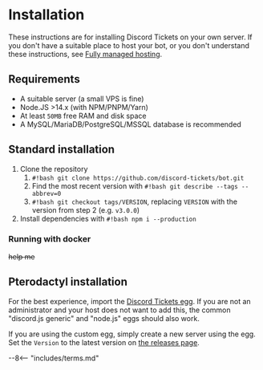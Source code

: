 # Installation

These instructions are for installing Discord Tickets on your own server. If you don't have a suitable place to host your bot, or you don't understand these instructions, see [Fully managed hosting](/hosting).

## Requirements

- A suitable server (a small VPS is fine)
- Node.JS >14.x (with NPM/PNPM/Yarn)
- At least `50MB` free RAM and disk space
- A MySQL/MariaDB/PostgreSQL/MSSQL database is recommended

## Standard installation

1. Clone the repository
    1. `#!bash git clone https://github.com/discord-tickets/bot.git`
    2. Find the most recent version with `#!bash git describe --tags --abbrev=0`
    3. `#!bash git checkout tags/VERSION`, replacing `VERSION` with the version from step 2 (e.g. `v3.0.0`)
2. Install dependencies with `#!bash npm i --production`

### Running with docker

~~help me~~

## Pterodactyl installation

For the best experience, import the [Discord Tickets egg](https://github.com/discord-tickets/bot/blob/main/pterodactyl.egg.json). If you are not an administrator and your host does not want to add this, the common "discord.js generic" and "node.js" eggs should also work.

If you are using the custom egg, simply create a new server using the egg. Set the `Version` to the latest version on [the releases page](https://github.com/discord-tickets/bot/releases/latest).

<!-- do not delete -->
--8<-- "includes/terms.md"
<!-- /do not delete -->